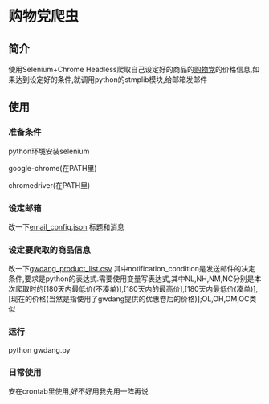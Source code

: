 # 购物党爬虫
## 简介
使用Selenium+Chrome Headless爬取自己设定好的商品的[购物党](gwdang.com)的价格信息,如果达到设定好的条件,就调用python的stmplib模块,给邮箱发邮件
## 使用
### 准备条件
python环境安装selenium

google-chrome(在PATH里)

chromedriver(在PATH里)
### 设定邮箱
改一下[email_config.json](.email_config.json)
标题和消息
### 设定要爬取的商品信息
改一下[gwdang_product_list.csv](.gwdang_product_list.csv)
其中notification_condition是发送邮件的决定条件,要求是python的表达式.需要使用变量写表达式,其中NL,NH,NM,NC分别是本次爬取时的[180天内最低价(不凑单)],[180天内的最高价],[180天内最低价(凑单)],[现在的价格(当然是指使用了gwdang提供的优惠卷后的价格)];OL,OH,OM,OC类似
### 运行
python gwdang.py

### 日常使用
安在crontab里使用,好不好用我先用一阵再说
